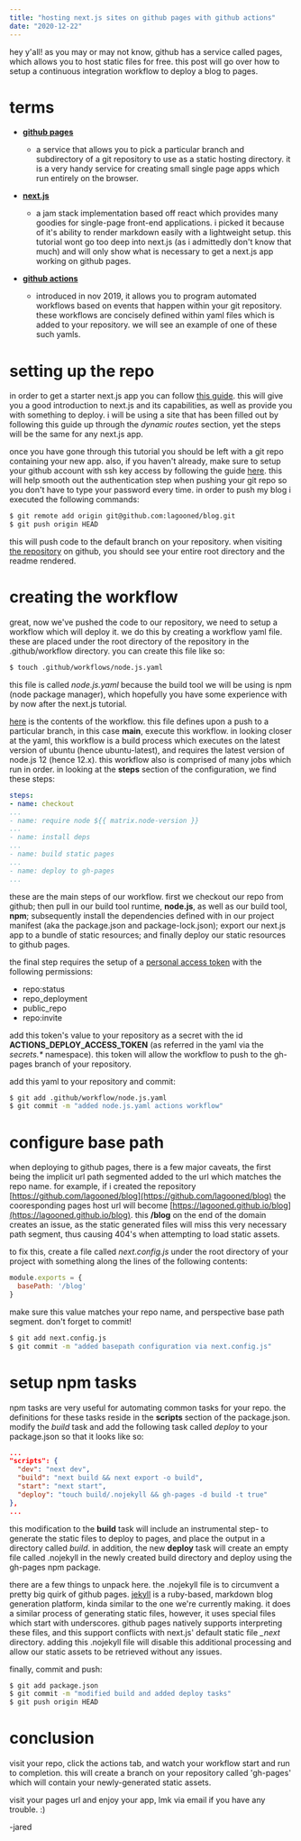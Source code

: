 ```yaml
---
title: "hosting next.js sites on github pages with github actions"
date: "2020-12-22"
---
```


hey y'all! as you may or may not know, github has a service called pages, which allows you to host static files for free. this post will go over how to setup a continuous integration workflow to deploy a blog to pages.

# terms
- **[github pages](https://pages.github.com)**
  - a service that allows you to pick a particular branch and subdirectory of a git repository to use as a static hosting directory. it is a very handy service for creating small single page apps which run entirely on the browser.

- **[next.js](https://nextjs.org)**
  - a jam stack implementation based off react which provides many goodies for single-page front-end applications. i picked it because of it's ability to render markdown easily with a lightweight setup. this tutorial wont go too deep into next.js (as i admittedly don't know that much) and will only show what is necessary to get a next.js app working on github pages.

- **[github actions](https://github.com/features/actions)**
  - introduced in nov 2019, it allows you to program automated workflows based on events that happen within your git repository. these workflows are concisely defined within yaml files which is added to your repository. we will see an example of one of these such yamls.

# setting up the repo

in order to get a starter next.js app you can follow [this guide](https://nextjs.org/learn/basics/create-nextjs-app). this will give you a good introduction to next.js and its capabilities, as well as provide you with something to deploy. i will be using a site that has been filled out by following this guide up through the *dynamic routes* section, yet the steps will be the same for any next.js app.

once you have gone through this tutorial you should be left with a git repo containing your new app. also, if you haven't already, make sure to setup your github account with ssh key access by following the guide [here](https://docs.github.com/en/free-pro-team@latest/github/authenticating-to-github/connecting-to-github-with-ssh). this will help smooth out the authentication step when pushing your git repo so you don't have to type your password every time. in order to push my blog i executed the following commands:

```bash
$ git remote add origin git@github.com:lagooned/blog.git
$ git push origin HEAD
```

this will push code to the default branch on your repository. when visiting [the repository](https://github.com/lagooned/blog) on github, you should see your entire root directory and the readme rendered.

# creating the workflow

great, now we've pushed the code to our repository, we need to setup a workflow which will deploy it. we do this by creating a workflow yaml file. these are placed under the root directory of the repository in the .github/workflow directory. you can create this file like so:

```bash
$ touch .github/workflows/node.js.yaml
```

this file is called *node.js.yaml* because the build tool we will be using is npm (node package manager), which hopefully you have some experience with by now after the next.js tutorial. 

[here](https://github.com/lagooned/blog/blob/main/.github/workflows/node.js.yml) is the contents of the workflow. this file defines upon a push to a particular branch, in this case **main**, execute this workflow. in looking closer at the yaml, this workflow is a build process which executes on the latest version of ubuntu (hence ubuntu-latest), and requires the latest version of node.js 12 (hence 12.x). this workflow also is comprised of many jobs which run in order. in looking at the **steps** section of the configuration, we find these steps:

```yaml
steps:
- name: checkout
...
- name: require node ${{ matrix.node-version }}
...
- name: install deps
...
- name: build static pages
...
- name: deploy to gh-pages
...
```

these are the main steps of our workflow. first we checkout our repo from github; then pull in our build tool runtime, **node.js**, as well as our build tool, **npm**; subsequently install the dependencies defined with in our project manifest (aka the package.json and package-lock.json); export our next.js app to a bundle of static resources; and finally deploy our static resources to github pages.

the final step requires the setup of a [personal access token](https://docs.github.com/en/free-pro-team@latest/github/authenticating-to-github/creating-a-personal-access-token) with the following permissions:

- repo:status
- repo_deployment
- public_repo
- repo:invite

add this token's value to your repository as a secret with the id **ACTIONS_DEPLOY_ACCESS_TOKEN** (as referred in the yaml via the *secrets.\** namespace). this token will allow the workflow to push to the gh-pages branch of your repository.

add this yaml to your repository and commit:

```bash
$ git add .github/workflow/node.js.yaml
$ git commit -m "added node.js.yaml actions workflow"
```

# configure base path

when deploying to github pages, there is a few major caveats, the first being the implicit url path segmented added to the url which matches the repo name. for example, if i created the repository
[https://github.com/lagooned/blog](https://github.com/lagooned/blog) the cooresponding pages host url will become [https://lagooned.github.io/blog](https://lagooned.github.io/blog). this **/blog** on the end of the domain creates an issue, as the static generated files will miss this very necessary path segment, thus causing 404's when attempting to load static assets.

to fix this, create a file called *next.config.js* under the root directory of your project with something along the lines of the following contents:

```javascript
module.exports = {
  basePath: '/blog'
}
```

make sure this value matches your repo name, and perspective base path segment. don't forget to commit!

```bash
$ git add next.config.js
$ git commit -m "added basepath configuration via next.config.js"
```

# setup npm tasks

npm tasks are very useful for automating common tasks for your repo. the definitions for these tasks reside in the **scripts** section of the package.json. modify the *build* task and add the following task called *deploy* to your package.json so that it looks like so:

```json
...
"scripts": {
  "dev": "next dev",
  "build": "next build && next export -o build",
  "start": "next start",
  "deploy": "touch build/.nojekyll && gh-pages -d build -t true"
},
...
```

this modification to the **build** task will include an instrumental step- to generate the static files to deploy to pages, and place the output in a directory called *build*. in addition, the new **deploy** task will create an empty file called .nojekyll in the newly created build directory and deploy using the gh-pages npm package.

there are a few things to unpack here. the .nojekyll file is to circumvent a pretty big quirk of github pages. [jekyll](https://jekyllrb.com) is a ruby-based, markdown blog generation platform, kinda similar to the one we're currently making. it does a similar process of generating static files, however, it uses special files which start with underscores. github pages natively supports interpreting these files, and this support conflicts with next.js' default static file *_next* directory. adding this .nojekyll file will disable this additional processing and allow our static assets to be retrieved without any issues.

finally, commit and push:

```bash
$ git add package.json
$ git commit -m "modified build and added deploy tasks"
$ git push origin HEAD
```

# conclusion

visit your repo, click the actions tab, and watch your workflow start and run to completion. this will create a branch on your repository called 'gh-pages' which will contain your newly-generated static assets.

visit your pages url and enjoy your app, lmk via email if you have any trouble. :)

-jared
